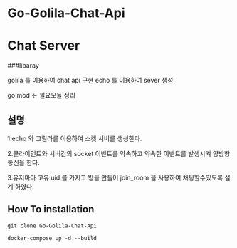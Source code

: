 # Go-Golila-Chat-Api

# Chat Server

###libaray

golila 를 이용하여 chat api 구현
echo 를 이용하여 sever 생성

go mod <- 필요모듈 정리


## 설명

1.echo 와 고릴라를 이용하여 소켓 서버를 생성한다.

2.클라이언트와 서버간의 socket 이벤트를 약속하고 약속한 이벤트를 발생시켜 양방향 통신을 한다.

3.유저마다 고유 uid 를 가지고 방을 만들어 join_room 을 사용하여 채팅할수있도록 설계 하였다.


## How To installation

    git clone Go-Golila-Chat-Api
  
    docker-compose up -d --build
  

